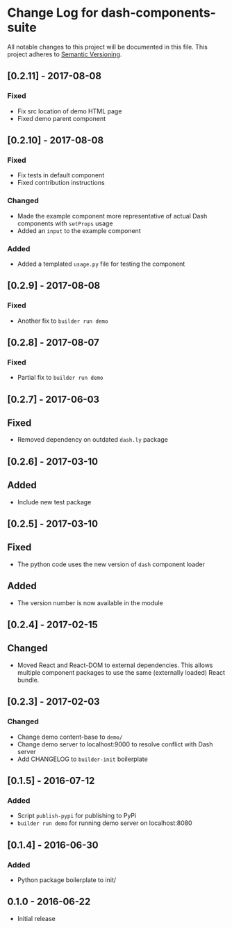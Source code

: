 # Change Log for dash-components-suite
All notable changes to this project will be documented in this file.
This project adheres to [Semantic Versioning](http://semver.org/).

## [0.2.11] - 2017-08-08
### Fixed
- Fix src location of demo HTML page
- Fixed demo parent component

## [0.2.10] - 2017-08-08
### Fixed
- Fix tests in default component
- Fixed contribution instructions

### Changed
- Made the example component more representative of actual Dash components with `setProps` usage
- Added an `input` to the example component

### Added
- Added a templated `usage.py` file for testing the component

## [0.2.9] - 2017-08-08
### Fixed
- Another fix to `builder run demo`

## [0.2.8] - 2017-08-07
### Fixed
- Partial fix to `builder run demo`

## [0.2.7] - 2017-06-03
## Fixed
- Removed dependency on outdated `dash.ly` package

## [0.2.6] - 2017-03-10
## Added 
- Include new test package

## [0.2.5] - 2017-03-10
## Fixed
- The python code uses the new version of `dash` component loader

## Added
- The version number is now available in the module

## [0.2.4] - 2017-02-15
## Changed
- Moved React and React-DOM to external dependencies. This allows multiple component packages to use the same (externally loaded) React bundle.

## [0.2.3] - 2017-02-03
### Changed
- Change demo content-base to `demo/`
- Change demo server to localhost:9000 to resolve conflict with Dash server
- Add CHANGELOG to `builder-init` boilerplate

## [0.1.5] - 2016-07-12
### Added
- Script `publish-pypi` for publishing to PyPi
- `builder run demo` for running demo server on localhost:8080

## [0.1.4] - 2016-06-30
### Added
- Python package boilerplate to init/

## 0.1.0 - 2016-06-22
- Initial release

